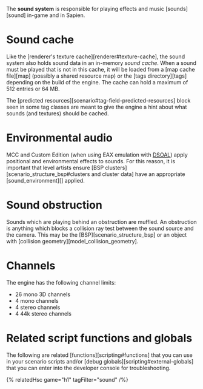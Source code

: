 The **sound system** is responsible for playing effects and music [sounds][sound] in-game and in Sapien.

# Sound cache
Like the [renderer's texture cache][renderer#texture-cache], the sound system also holds sound data in an in-memory _sound cache_. When a sound must be played that is not in this cache, it will be loaded from a [map cache file][map] (possibly a shared resource map) or the [tags directory][tags] depending on the build of the engine. The cache can hold a maximum of 512 entries or 64 MB.

The [predicted resources][scenario#tag-field-predicted-resources] block seen in some tag classes are meant to give the engine a hint about what sounds (and textures) should be cached.

# Environmental audio
MCC and Custom Edition (when using EAX emulation with [DSOAL][dsoal]) apply positional and environmental effects to sounds. For this reason, it is important that level artists ensure [BSP clusters][scenario_structure_bsp#clusters and cluster data] have an appropriate [sound_environment][] applied.

# Sound obstruction
Sounds which are playing behind an obstruction are muffled. An obstruction is anything which blocks a collision ray test between the sound source and the camera. This may be the [BSP][scenario_structure_bsp] or an object with [collision geometry][model_collision_geometry].

# Channels
The engine has the following channel limits:

* 26 mono 3D channels
* 4 mono channels
* 4 stereo channels
* 4 44k stereo channels

# Related script functions and globals
The following are related [functions][scripting#functions] that you can use in your scenario scripts and/or [debug globals][scripting#external-globals] that you can enter into the developer console for troubleshooting.

{% relatedHsc game="h1" tagFilter="sound" /%}

[dsoal]: https://github.com/kcat/dsoal
